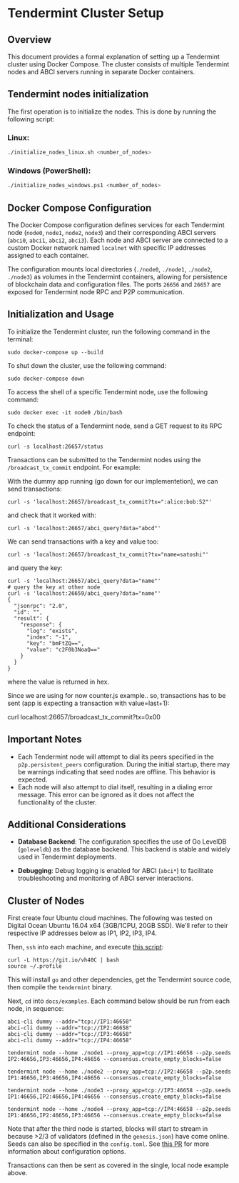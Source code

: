 # Tendermint Cluster Setup

## Overview

This document provides a formal explanation of setting up a Tendermint cluster using Docker Compose. The cluster consists of multiple Tendermint nodes and ABCI servers running in separate Docker containers.

## Tendermint nodes initialization

The first operation is to initialize the nodes. This is done by running the following script:

### Linux:

```bash
./initialize_nodes_linux.sh <number_of_nodes>
```

### Windows (PowerShell):

```bash
./initialize_nodes_windows.ps1 <number_of_nodes>
```

## Docker Compose Configuration

The Docker Compose configuration defines services for each Tendermint node (`node0`, `node1`, `node2`, `node3`) and their corresponding ABCI servers (`abci0`, `abci1`, `abci2`, `abci3`). Each node and ABCI server are connected to a custom Docker network named `localnet` with specific IP addresses assigned to each container.

The configuration mounts local directories (`./node0`, `./node1`, `./node2`, `./node3`) as volumes in the Tendermint containers, allowing for persistence of blockchain data and configuration files. The ports `26656` and `26657` are exposed for Tendermint node RPC and P2P communication.

## Initialization and Usage

To initialize the Tendermint cluster, run the following command in the terminal:

```
sudo docker-compose up --build
```

To shut down the cluster, use the following command:

```
sudo docker-compose down
```

To access the shell of a specific Tendermint node, use the following command:

```
sudo docker exec -it node0 /bin/bash
```

To check the status of a Tendermint node, send a GET request to its RPC endpoint:

```
curl -s localhost:26657/status
```

Transactions can be submitted to the Tendermint nodes using the `/broadcast_tx_commit` endpoint. For example:

With the dummy app running (go down for our implementetion), we can send transactions:

```
curl -s 'localhost:26657/broadcast_tx_commit?tx=":alice:bob:52"'
```

and check that it worked with:

```
curl -s 'localhost:26657/abci_query?data="abcd"'
```

We can send transactions with a key and value too:

```
curl -s 'localhost:26657/broadcast_tx_commit?tx="name=satoshi"'
```

and query the key:

```
curl -s 'localhost:26657/abci_query?data="name"'
# query the key at other node
curl -s 'localhost:26659/abci_query?data="name"'
{
  "jsonrpc": "2.0",
  "id": "",
  "result": {
    "response": {
      "log": "exists",
      "index": "-1",
      "key": "bmFtZQ==",
      "value": "c2F0b3NoaQ=="
    }
  }
}
```

where the value is returned in hex.

Since we are using for now counter.js example.. so, transactions has to be sent (app is expecting a transaction with value=last+1):

curl localhost:26657/broadcast_tx_commit?tx=0x00

## Important Notes

- Each Tendermint node will attempt to dial its peers specified in the `p2p.persistent_peers` configuration. During the initial startup, there may be warnings indicating that seed nodes are offline. This behavior is expected.
- Each node will also attempt to dial itself, resulting in a dialing error message. This error can be ignored as it does not affect the functionality of the cluster.

## Additional Considerations

- **Database Backend**: The configuration specifies the use of Go LevelDB (`goleveldb`) as the database backend. This backend is stable and widely used in Tendermint deployments.

- **Debugging**: Debug logging is enabled for ABCI (`abci*`) to facilitate troubleshooting and monitoring of ABCI server interactions.

## Cluster of Nodes

First create four Ubuntu cloud machines. The following was tested on Digital Ocean Ubuntu 16.04 x64 (3GB/1CPU, 20GB SSD). We'll refer to their respective IP addresses below as IP1, IP2, IP3, IP4.

Then, `ssh` into each machine, and execute [this script](https://git.io/vh40C):

```
curl -L https://git.io/vh40C | bash
source ~/.profile
```

This will install `go` and other dependencies, get the Tendermint source code, then compile the `tendermint` binary.

Next, `cd` into `docs/examples`. Each command below should be run from each node, in sequence:

```
abci-cli dummy --addr="tcp://IP1:46658"
abci-cli dummy --addr="tcp://IP2:46658"
abci-cli dummy --addr="tcp://IP3:46658"
abci-cli dummy --addr="tcp://IP4:46658"

tendermint node --home ./node1 --proxy_app=tcp://IP1:46658 --p2p.seeds IP2:46656,IP3:46656,IP4:46656 --consensus.create_empty_blocks=false

tendermint node --home ./node2 --proxy_app=tcp://IP2:46658 --p2p.seeds IP1:46656,IP3:46656,IP4:46656 --consensus.create_empty_blocks=false

tendermint node --home ./node3 --proxy_app=tcp://IP3:46658 --p2p.seeds IP1:46656,IP2:46656,IP4:46656 --consensus.create_empty_blocks=false

tendermint node --home ./node4 --proxy_app=tcp://IP4:46658 --p2p.seeds IP1:46656,IP2:46656,IP3:46656 --consensus.create_empty_blocks=false
```

Note that after the third node is started, blocks will start to stream in because >2/3 of validators (defined in the `genesis.json`) have come online. Seeds can also be specified in the `config.toml`. See [this PR](https://github.com/tendermint/tendermint/pull/792) for more information about configuration options.

Transactions can then be sent as covered in the single, local node example above.
